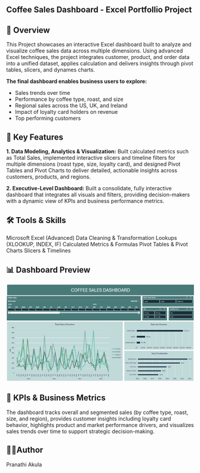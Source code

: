 ## Coffee Sales Dashboard - Excel Portfollio Project

## 📌 Overview

This Project showcases an interactive Excel dashboard built to analyze and visualize coffee sales data across multiple dimensions. Using advanced Excel techniques, the project integrates customer, product, and order data into a unified dataset, applies calculation and delivers insights through pivot tables, slicers, and dynames charts.

**The final dashboard enables business users to explore:**                                                            
- Sales trends over time                                                                                         
- Performance by coffee type, roast, and size                                                                    
- Regional sales across the US, UK, and Ireland                                                                  
- Impact of loyalty card holders on revenue                                                                      
- Top performing customers

## 📍 Key Features
**1. Data Modeling, Analytics & Visualization:** Built calculated metrics such as Total Sales, implemented interactive slicers and timeline filters for multiple dimensions (roast type, size, loyalty card), and designed Pivot Tables and Pivot Charts to deliver detailed, actionable insights across customers, products, and regions.  

**2. Executive-Level Dashboard:** Built a consolidate, fully interactive dashboard that integrates all visuals and filters, providing decision-makers with a dynamic view of KPIs and business performance metrics.

## 🛠️ Tools & Skills 

Microsoft Excel (Advanced)
Data Cleaning & Transformation
Lookups (XLOOKUP, INDEX, IF)
Calculated Metrics & Formulas
Pivot Tables & Pivot Charts
Slicers & Timelines

## 📊 Dashboard Preview
![Dashboard Screenshot](https://github.com/PranathiAkula/Coffee-sales-analysis-excel-dashboard/blob/master/coffee_sales_analysis_dashboard.png?raw=true)

## 🚀 KPIs & Business Metrics
The dashboard tracks overall and segmented sales (by coffee type, roast, size, and region), provides customer insights including loyalty card behavior, highlights product and market performance drivers, and visualizes sales trends over time to support strategic decision-making.

## 👩‍💻Author
Pranathi Akula





